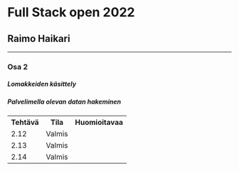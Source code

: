 # Full Stack open 2022
## Raimo Haikari

---

### Osa 2

##### Lomakkeiden käsittely


##### Palvelimella olevan datan hakeminen

<table>
  <tr>
    <th>Tehtävä</th>
    <th>Tila</th>
    <th>Huomioitavaa</th>
  </tr>
  <tr>
    <td>2.12</td>
    <td>Valmis</td>
    <td></td>
  </tr>
  <tr>
    <td>2.13</td>
    <td>Valmis</td>
    <td></td>
  </tr>
  <tr>
    <td>2.14</td>
    <td>Valmis</td>
    <td></td>
  </tr>
</table>